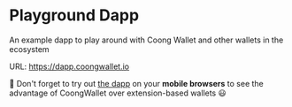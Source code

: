 # Playground Dapp

An example dapp to play around with Coong Wallet and other wallets in the ecosystem

URL: https://dapp.coongwallet.io

🚀 Don't forget to try out [the dapp](https://dapp.coongwallet.io) on your **mobile browsers** to see the advantage of CoongWallet over extension-based wallets 😃
